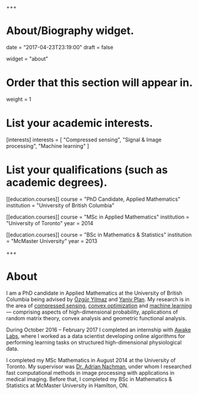 +++
# About/Biography widget.

date = "2017-04-23T23:19:00"
draft = false

widget = "about"

# Order that this section will appear in.
weight = 1

# List your academic interests.
[interests]
  interests = [
    "Compressed sensing",
    "Signal & Image processing",
    "Machine learning"
  ]

# List your qualifications (such as academic degrees).
[[education.courses]]
  course = "PhD Candidate, Applied Mathematics"
  institution = "University of British Columbia"

[[education.courses]]
  course = "MSc in Applied Mathematics"
  institution = "University of Toronto"
  year = 2014

[[education.courses]]
  course = "BSc in Mathematics & Statistics"
  institution = "McMaster University"
  year = 2013
 
+++

# About

I am a PhD candidate in Applied Mathematics at the University of
British Columbia being advised by
[Özgür Yilmaz](http://www.math.ubc.ca/~oyilmaz/) and
[Yaniv Plan](http://www.yanivplan.com/). My research is in the area of
[compressed sensing](https://en.wikipedia.org/wiki/Compressed_sensing),
[convex optimization](https://en.wikipedia.org/wiki/Convex_optimization) and
[machine learning](https://en.wikipedia.org/wiki/Machine_learning) &mdash;
comprising aspects of high-dimensional probability, applications of random
matrix theory, convex analysis and geometric functional analysis.

During October 2016 &ndash; February 2017 I completed an internship with
[Awake Labs](http://www.awakelabs.com/), where I worked as a data scientist
developing online algorithms for performing learning tasks on structured
high-dimensional physiological data.

I completed my MSc Mathematics in August 2014 at the University of Toronto. My
supervisor was
[Dr. Adrian Nachman](https://www.ece.utoronto.ca/people/nachman-a/), under whom
I researched fast computational methods in image processing with applications
in medical imaging. Before that, I completed my BSc in Mathematics & Statistics
at McMaster University in Hamilton, ON.
